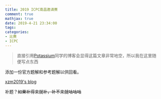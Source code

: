 ```yaml
---
title: 2019 ICPC南昌邀请赛
comment: true
mathjax: true
date: 2019-4-21 23:34:00
tags:
categories:
- 比赛
- ICPC
---
```


> 直接引用[Potassium](https://potassiumwings.github.io/2019/04/21/nanchanginternet2019/)同学的博客会显得这篇文章非常地空，所以我在这里随便写点东西

<!--more-->

添加一份官方题解和参考题解以供回看。

[xzm2019's blog](http://xzm2001.cn/archives/43)

补题？<del>如果补得来就补，补不来就咕咕咕<del>
